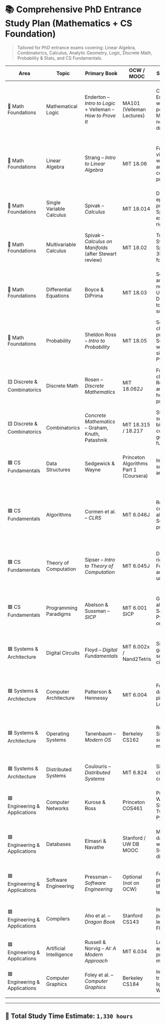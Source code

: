 # 📚 Comprehensive PhD Entrance Study Plan (Mathematics + CS Foundation)

> Tailored for PhD entrance exams covering: Linear Algebra, Combinatorics, Calculus, Analytic Geometry, Logic, Discrete Math, Probability & Stats, and CS Fundamentals.

| Area | Topic | Primary Book | OCW / MOOC | Study Strategy | Hours | Observations |
|------|-------|--------------|------------|----------------|-------|--------------|
| 🔶 Math Foundations | Mathematical Logic | Enderton – *Intro to Logic* + Velleman – *How to Prove It* | MA101 (Velleman Lectures) | Combine Enderton’s rigor with Velleman’s pedagogy. Make dense notes & proof drills. | 50h | Focus on syntax, semantics, and proof techniques. Skip Gödel incompleteness unless time allows. |
| 🔶 Math Foundations | Linear Algebra | Strang – *Intro to Linear Algebra* | MIT 18.06 | Follow Strang videos, practice with geometric and computational problems. | 80h | Prioritize: vector spaces, linear transformations, eigen-stuff. Skip applications to PDEs. |
| 🔶 Math Foundations | Single Variable Calculus | Spivak – *Calculus* | MIT 18.014 | Deep dive into epsilon-delta proofs. Use Spivak exercises for rigor. | 80h | Do all of Spivak Ch. 1–15. Skip physics-related problems. |
| 🔶 Math Foundations | Multivariable Calculus | Spivak – *Calculus on Manifolds* (after Stewart review) | MIT 18.02 | Transition from Stewart → Spivak. Use 3Blue1Brown for visuals. | 60h | Do 18.02 lectures for intuition. Spivak’s multivariable for rigor. |
| 🔶 Math Foundations | Differential Equations | Boyce & DiPrima | MIT 18.03 | Solve analytically and numerically. Use Desmos/Python to visualize solutions. | 60h | Skip Laplace and systems unless needed for research area. Prioritize 1st/2nd order, qualitative behavior. |
| 🔶 Math Foundations | Probability | Sheldon Ross – *Intro to Probability* | MIT 18.05 | Solve all chapter problems. Supplement with visual simulations in Python. | 60h | Focus on discrete and continuous distributions, expected value, variance. Skip actuarial stuff. |
| 🟨 Discrete & Combinatorics | Discrete Math | Rosen – *Discrete Mathematics* | MIT 18.062J | Follow OCW closely. Solve Rosen's proofs and logic-heavy problems. | 60h | Key: logic, sets, induction, recursion, modular arithmetic, graphs. Skip cryptography. |
| 🟨 Discrete & Combinatorics | Combinatorics | *Concrete Mathematics* – Graham, Knuth, Patashnik | MIT 18.315 / 18.217 | Study summations, binomial coefficients, generating functions. | 50h | Focus on recurrences and sums. Skip number theory sections. |
| 🟩 CS Fundamentals | Data Structures | Sedgewick & Wayne | Princeton Algorithms Part 1 (Coursera) | Implement from scratch in C and Python. | 60h | Must know arrays, trees, hash tables, heaps, graphs. Skip GUI-linked content. |
| 🟩 CS Fundamentals | Algorithms | Cormen et al. – *CLRS* | MIT 6.046J | Read deeply, code every algorithm. Solve book problems. | 70h | Essential: sorting, dynamic programming, graph algorithms. Skip amortized analysis unless time. |
| 🟩 CS Fundamentals | Theory of Computation | Sipser – *Intro to Theory of Computation* | MIT 6.045J | Do proofs rigorously. Focus on automata and undecidability. | 60h | Required: DFA/NFA, CFGs, Turing Machines, decidability. Skip complexity class hierarchy. |
| 🟩 CS Fundamentals | Programming Paradigms | Abelson & Sussman – *SICP* | MIT 6.001 SICP | Go slow. Code along in Scheme or Python. Reflect on patterns. | 60h | Focus on recursion, abstraction, closures. Skip streams and hardware simulation. |
| 🟦 Systems & Architecture | Digital Circuits | Floyd – *Digital Fundamentals* | MIT 6.002x / Nand2Tetris | Simulate logic gates and sequential circuits. | 50h | Only logic gates, K-maps, finite state machines needed. Skip analog. |
| 🟦 Systems & Architecture | Computer Architecture | Patterson & Hennessy | MIT 6.004 | Focus on ISAs, datapath, pipelining. Use Logisim. | 60h | Required: basic pipeline + memory hierarchy. Skip speculative exec, cache prefetching. |
| 🟦 Systems & Architecture | Operating Systems | Tanenbaum – *Modern OS* | Berkeley CS162 | Read + labs. Simulate scheduling, memory mgmt. | 60h | Focus on processes, threads, semaphores. Skip distributed file systems. |
| 🟦 Systems & Architecture | Distributed Systems | Coulouris – *Distributed Systems* | MIT 6.824 | Simulate client/server + consensus. | 50h | Optional for POSCOMP. Use if planning systems research. |
| 🟪 Engineering & Applications | Computer Networks | Kurose & Ross | Princeton COS461 | Practice Wireshark. Simulate TCP/UDP with Python. | 50h | Understand OSI layers, IP/TCP basics. Skip QoS/streaming. |
| 🟪 Engineering & Applications | Databases | Elmasri & Navathe | Stanford / UW DB MOOC | Model databases, write complex SQL, ER diagrams. | 50h | Know: ER modeling, relational algebra, normalization. Skip internals like B+ trees. |
| 🟪 Engineering & Applications | Software Engineering | Pressman – *Software Engineering* | Optional (not on OCW) | Focus on UML, project lifecycle, testing. | 40h | Skip agile/devops. Learn Waterfall and design patterns. |
| 🟪 Engineering & Applications | Compilers | Aho et al. – *Dragon Book* | Stanford CS143 | Implement parser and lexer. Use Flex/Bison. | 50h | Required: tokenization, syntax trees. Skip optimization passes. |
| 🟪 Engineering & Applications | Artificial Intelligence | Russell & Norvig – *AI: A Modern Approach* | MIT 6.034 | Learn logic agents, search, probability models. | 60h | Focus: search, logic, Bayes nets. Skip deep RL unless time. |
| 🟪 Engineering & Applications | Computer Graphics | Foley et al. – *Computer Graphics* | Berkeley CS184 | Implement transforms & lighting with WebGL. | 50h | Optional unless exam specifies. Useful for OpenGL/WebGL if interested. |

---

## 🧮 Total Study Time Estimate: `1,330 hours`
